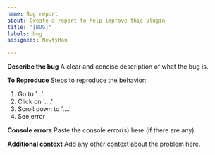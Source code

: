 ```yaml
---
name: Bug report
about: Create a report to help improve this plugin
title: "[BUG]"
labels: bug
assignees: NewtyMan

---
```


**Describe the bug**
A clear and concise description of what the bug is.

**To Reproduce**
Steps to reproduce the behavior:
1. Go to '...'
2. Click on '....'
3. Scroll down to '....'
4. See error

**Console errors**
Paste the console error(s) here (if there are any)

**Additional context**
Add any other context about the problem here.
